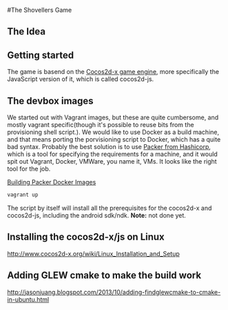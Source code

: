 #The Shovellers Game

## The Idea

## Getting started

The game is basend on the [Cocos2d-x game engine](http://www.cocos2d-x.org/), more specifically the JavaScript
version of it, which is called cocos2d-js. 


## The devbox images 

We started out with Vagrant images, but these are quite cumbersome, and mostly vagrant specific(though it's possible to reuse bits from the provisioning shell script.).
We would like to use Docker as a build machine, and that means porting the porvisioning script to Docker, which has a quite bad syntax.
Probably the best solution is to use [Packer from Hashicorp](https://packer.io/), which is a tool for specifying the requirements for a machine, and it would spit out Vagrant, Docker, VMWare, you name it, VMs.
It looks like the right tool for the job.


[Building Packer Docker Images](https://www.packer.io/docs/builders/docker.html)



```bash
vagrant up
```

The script by itself will install all the prerequisites for the cocos2d-x and cocos2d-js, including the android sdk/ndk.
**Note:** not done yet.

## Installing the cocos2d-x/js on Linux

http://www.cocos2d-x.org/wiki/Linux_Installation_and_Setup

## Adding GLEW cmake to make the build work
http://jasonjuang.blogspot.com/2013/10/adding-findglewcmake-to-cmake-in-ubuntu.html